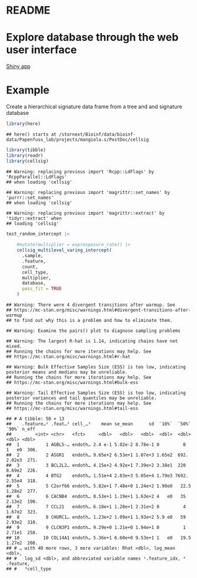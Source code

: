 README
================

# Explore database through the web user interface

[Shiny app](https://shiny.wehi.edu.au/khan.k/cellsigdb)

# Example

Create a hierarchical signature data frame from a tree and and signature
database

``` r
library(here)
```

    ## here() starts at /stornext/Bioinf/data/bioinf-data/Papenfuss_lab/projects/mangiola.s/PostDoc/cellsig

``` r
library(tibble)
library(readr)
library(cellsig)
```

    ## Warning: replacing previous import 'Rcpp::LdFlags' by 'RcppParallel::LdFlags'
    ## when loading 'cellsig'

    ## Warning: replacing previous import 'magrittr::set_names' by 'purrr::set_names'
    ## when loading 'cellsig'

    ## Warning: replacing previous import 'magrittr::extract' by 'tidyr::extract' when
    ## loading 'cellsig'

``` r
test_random_intercept |>
    
    #mutate(multiplier = exp(exposure_rate)) |> 
    cellsig_multilevel_varing_intercept(
      .sample, 
      .feature,
      count, 
      cell_type,
      multiplier, 
      database, 
      pass_fit = TRUE
    )
```

    ## Warning: There were 4 divergent transitions after warmup. See
    ## https://mc-stan.org/misc/warnings.html#divergent-transitions-after-warmup
    ## to find out why this is a problem and how to eliminate them.

    ## Warning: Examine the pairs() plot to diagnose sampling problems

    ## Warning: The largest R-hat is 1.14, indicating chains have not mixed.
    ## Running the chains for more iterations may help. See
    ## https://mc-stan.org/misc/warnings.html#r-hat

    ## Warning: Bulk Effective Samples Size (ESS) is too low, indicating posterior means and medians may be unreliable.
    ## Running the chains for more iterations may help. See
    ## https://mc-stan.org/misc/warnings.html#bulk-ess

    ## Warning: Tail Effective Samples Size (ESS) is too low, indicating posterior variances and tail quantiles may be unreliable.
    ## Running the chains for more iterations may help. See
    ## https://mc-stan.org/misc/warnings.html#tail-ess

    ## # A tibble: 50 × 13
    ##    .feature…¹ .feat…² cell_…³    mean se_mean      sd  `10%`  `50%`  `90%` n_eff
    ##         <int> <chr>   <fct>     <dbl>   <dbl>   <dbl>  <dbl>  <dbl>  <dbl> <dbl>
    ##  1          1 AGBL5-… endoth… 2.4 e-1 5.02e-2 8.78e-1 0         0   1   e0  306.
    ##  2          2 ASGR1   endoth… 9.65e+2 6.53e+1 1.07e+3 1.65e2  692.  2.02e3  271.
    ##  3          3 BCL2L2… endoth… 4.15e+2 4.92e+1 7.39e+2 3.38e1  220   8.69e2  226.
    ##  4          4 BTG2    endoth… 1.51e+4 2.83e+3 5.05e+4 1.79e3 7692.  2.55e4  318.
    ##  5          5 C2orf66 endoth… 5.82e+1 7.48e+0 1.24e+2 1.90e0   22.5 1.28e2  277.
    ##  6          6 CACNB4  endoth… 8.53e+1 1.19e+1 1.63e+2 4   e0   35   2.13e2  190.
    ##  7          7 CCL21   endoth… 6.18e+1 1.28e+1 2.31e+2 0         4   1.67e2  323.
    ##  8          8 CHURC1… endoth… 1.23e+2 1.09e+1 1.93e+2 5.9 e0   59   2.93e2  310.
    ##  9          9 CLCN3P1 endoth… 9.29e+0 1.21e+0 1.94e+1 0         1   2.71e1  258.
    ## 10         10 COL14A1 endoth… 5.36e+1 6.60e+0 9.53e+1 1   e0   19.5 1.27e2  208.
    ## # … with 40 more rows, 3 more variables: Rhat <dbl>, log_mean <dbl>,
    ## #   log_sd <dbl>, and abbreviated variable names ¹​.feature_idx, ²​.feature,
    ## #   ³​cell_type
